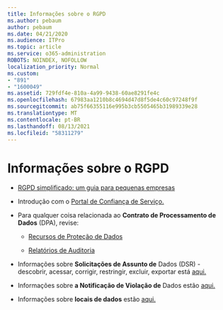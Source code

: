 ```yaml
---
title: Informações sobre o RGPD
ms.author: pebaum
author: pebaum
ms.date: 04/21/2020
ms.audience: ITPro
ms.topic: article
ms.service: o365-administration
ROBOTS: NOINDEX, NOFOLLOW
localization_priority: Normal
ms.custom:
- "891"
- "1600049"
ms.assetid: 729fdf4e-810a-4a99-9438-60ae8291fe4c
ms.openlocfilehash: 67983aa1210b8c4694d47d8f5de4c60c97248f9f
ms.sourcegitcommit: ab75f66355116e995b3cb5505465b31989339e28
ms.translationtype: MT
ms.contentlocale: pt-BR
ms.lasthandoff: 08/13/2021
ms.locfileid: "58311279"
---
```

# <a name="information-about-gdpr"></a>Informações sobre o RGPD

- [RGPD simplificado: um guia para pequenas empresas](https://docs.microsoft.com/microsoft-365/admin/security-and-compliance/gdpr-compliance)

- Introdução com o [Portal de Confiança de Serviço.](https://servicetrust.microsoft.com/ViewPage/GDPRGetStarted)

- Para qualquer coisa relacionada ao **Contrato de Processamento de Dados** (DPA), revise:

  - [Recursos de Proteção de Dados](https://servicetrust.microsoft.com/ViewPage/TrustDocuments)

  - [Relatórios de Auditoria](https://servicetrust.microsoft.com/ViewPage/MSComplianceGuide)

- Informações sobre **Solicitações de Assunto de** Dados (DSR) - descobrir, acessar, corrigir, restringir, excluir, exportar está [aqui.](https://docs.microsoft.com/microsoft-365/compliance/gdpr-dsr-office365)

- Informações sobre **a Notificação de Violação de** Dados estão [aqui.](https://servicetrust.microsoft.com/ViewPage/GDPRBreach)

- Informações sobre **locais de dados** estão [aqui.](https://products.office.com/where-is-your-data-located?ms.officeurl=datamaps&amp;geo=All#All)
